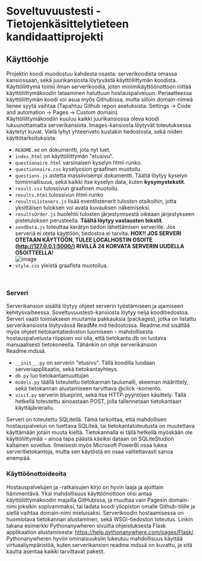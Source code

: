 # Soveltuvuustesti - Tietojenkäsittelytieteen kandidaattiprojekti
## Käyttöohje
Projektin koodi muodostuu kahdesta osasta: serverikoodista omassa kansiossaan, sekä juurikansiosta löytyvästä käyttöliittymän koodista. Käyttöliittymä toimii ilman serverikoodia, joten minimikäyttöönottoon riittää käyttöliittymäkoodin lataaminen haluttuun hostauspalveluun. Periaatteessa käyttöliittymän koodi voi asua myös Githubissa, mutta silloin domain-nimeä lienee syytä vaihtaa (Tapahtuu Github repon asetuksista: Settings -> Code and automation -> Pages -> Custom domain).<br>
Käyttöliittymäkoodiin kuuluu kaikki juurikansiossa oleva koodi lukuunottamatta serverikansiota. Images-kansiosta löytyvät toteutuksessa käytetyt kuvat. Vielä lyhyt yhteenveto kustakin tiedostosta, sekä niiden käyttötarkoituksista: <br>
- `README.md` on dokumentti, jota nyt luet.
- `index.html` on käyttöliittymän "etusivu".
- `questionaire.html` varsinaisen kyselyn html-runko.
- `questionnaire.css` kyselyosion graafinen muotoilu.
- `questions.js` astetta massiivisempi dokumentti. Täältä löytyy kyselyn toiminnallisuus, sekä kaikki itse kyselyn data, kuten <b>kysymystekstit</b>.
- `result.css` tulossivun graafinen muotoilu.
- `results.html` tulossivun html-runko
- `resultsListeners.js` lisää eventlistenerit tulosten otsikoihin, jotta yksittäisen tuloksen voi avata kuvauksen näkemiseksi.
- `resultsOrder.js` huolehtii tulosten järjestymisestä oikeaan järjestykseen pistetuloksen perusteella. <b>Täältä löytyy vastausten tekstit</b>.
- `sendData.js` toteuttaa kerätyn tiedon lähettämisen serverille. Jos serveriä ei oteta käyttöön, tiedostoa ei tarvita. <b>HOX!! JOS SERVERI OTETAAN KÄYTTÖÖN, TULEE LOCALHOSTIN OSOITE (http://127.0.0.1:5000/) RIVILLÄ 24 KORVATA SERVERIN UUDELLA OSOITTEELLA! </b><br>
  ![image](https://github.com/htammia/soveltuvuustesti/assets/94059323/dd33445a-fabc-4067-b7c3-5f1045a5715d)
- `style.css` yleistä graafista muotoilua.
<br>

### Serveri
Serverikansion sisältä löytyy ohjeet serverin työstämiseen ja ajamiseen kehitysvaiheessa. Soveltuvuustesti-kansiosta löytyy neljä kooditiedostoa. Serveri vaatii toimiakseen muutamia pakkauksia (packages), jotka on listattu serverikansiosta löytyvässä ReadMe.md tiedostossa. Readme.md sisältää myös ohjeet tietokantatiedoston luomiseen – mahdollisesta hostauspalvelusta riippuen voi olla, että tietokanta.db on luotava manuaalisesti tietokoneella. Tähänkin on ohje serverikansion Readme.mdssä.
- `__init__.py` on serverin "etusivu". Tällä koodilla luodaan serveriapplikaatio, sekä tietokantayhteys.
- `db.py` luo tietokantamuuttujan
- `models.py` täällä toteutettu tietokannan taulumalli, skeeman määrittely, sekä tietokannan alustamiseen tarvittava @click -komento.
- `visit.py` serverin blueprint, sekä itse HTTP-pyyntöjen käsittely. Tällä hetkellä toteutettu ainoastaan POST, jolla tallennetaan tietokantaan käyttäjävierailu.

Serveri on toteutettu SQLitellä. Tämä tarkoittaa, että mahdollisen hostauspalvelun on tuettava SQLiteä, tai tietokantatoteutusta on muutettava käyttämään jotain muuta kieltä. Tietokannalla ei tällä hetkellä myöskään ole käyttöliittymää – ainoa tapa päästä käsiksi dataan on SQLiteStudion kaltainen sovellus. Ilmeisesti myös Microsoft PowerBi osaa lukea serveritietokantoja, mutta sen käytöstä en osaa valitettavasti sanoa enempää. 

### Käyttöönottoideoita
Hostauspalvelujen ja -ratkaisujen kirjo on hyvin laaja ja ajoittain hämmentävä. Yksi mahdollisuus käyttöönottoon olisi antaa käyttöliittymäkoodin majailla GitHubissa, ja muuttaa vain Pagesin domain-nimi joksikin sopivammaksi, tai ladata koodi yliopiston omalle Github-tilille ja siellä vaihtaa domain-nimi mieluisaksi. Serverikoodin hostaamisessa on huomiotava tietokannan alustaminen, sekä WSGI-tiedoston toteutus. Linkin takana esimerkki Pythonanywheren sivuilta ohjeistuksesta Flask applikaation alustamisesta: https://help.pythonanywhere.com/pages/Flask/. Pythonanywheren hyviin ominaisuuksiin lukeutuu mahdollisuus käyttää virtuaaliympäristöä, kuten serverikansion readme.mdssä on kuvattu, ja sitä kautta asentaa kaikki tarvittavat paketit.
